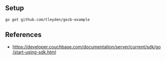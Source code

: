 
## Setup

```
go get github.com/tleyden/gocb-example
```


## References

* https://developer.couchbase.com/documentation/server/current/sdk/go/start-using-sdk.html